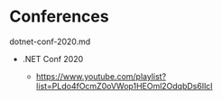 # Conferences

dotnet-conf-2020.md

*   .NET Conf 2020

    *   https://www.youtube.com/playlist?list=PLdo4fOcmZ0oVWop1HEOml2OdqbDs6IlcI
